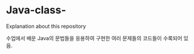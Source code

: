 # Java-class-

Explanation about this repository

수업에서 배운 Java의 문법들을 응용하여 구현한 여러 문제들의 코드들이 수록되어 있음.
